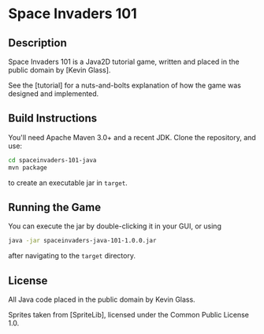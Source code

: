 # Space Invaders 101

## Description

Space Invaders 101 is a Java2D tutorial game, written and placed in the public domain by [Kevin Glass].

See the [tutorial] for a nuts-and-bolts explanation of how the game was designed and implemented.

## Build Instructions

You'll need Apache Maven 3.0+ and a recent JDK. Clone the repository, and use:

```bash
cd spaceinvaders-101-java
mvn package
```

to create an executable jar in `target`. 

## Running the Game

You can execute the jar by double-clicking it in your GUI, or using

```bash
java -jar spaceinvaders-java-101-1.0.0.jar
```

after navigating to the `target` directory.

## License

All Java code placed in the public domain by Kevin Glass.

Sprites taken from [SpriteLib], licensed under the Common Public License 1.0.
